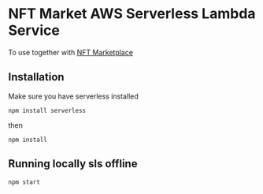 # NFT Market AWS Serverless Lambda Service 

To use together with [NFT Marketplace](https://github.com/silviopaganini/nft-market)

## Installation

Make sure you have serverless installed 

```
npm install serverless
```

then 

```
npm install
```

## Running locally sls offline 

```
npm start
```
